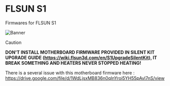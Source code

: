 # FLSUN S1
Firmwares for FLSUN S1

![Banner](https://github.com/user-attachments/assets/a2ebd6cd-e430-4d7b-a240-a8cac461b0c7)

> [!CAUTION]  
> **DON'T INSTALL MOTHERBOARD FIRMWARE PROVIDED IN SILENT KIT UPGRADE GUIDE (https://wiki.flsun3d.com/en/S1UpgradeSilentKit), IT BREAK SOMETHING AND HEATERS NEVER STOPPED HEATING!**

There is a several issue with this motherboard firmware here : https://drive.google.com/file/d/1WdLjsxMB836n0qlnYroi5YH55pAvl7nS/view
